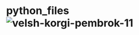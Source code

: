 # python_files![velsh-korgi-pembrok-11](https://user-images.githubusercontent.com/113061115/206254653-b1934c90-b408-4a93-9d61-d88674207853.png)
